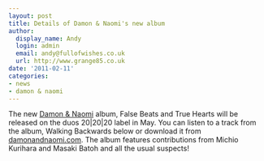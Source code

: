 ```yaml
---
layout: post
title: Details of Damon & Naomi's new album
author:
  display_name: Andy
  login: admin
  email: andy@fullofwishes.co.uk
  url: http://www.grange85.co.uk
date: '2011-02-11'
categories:
- news
- damon & naomi
---
```

<p>The new <a href="http://www.damonandnaomi.com/">Damon & Naomi</a> album, False Beats and True Hearts will be released on the duos 20|20|20 label in May. You can listen to a track from the album, Walking Backwards below or download it from <a href="http://www.damonandnaomi.com/">damonandnaomi.com</a>. The album features contributions from Michio Kurihara and Masaki Batoh and all the usual suspects!</p>
<div class="topspin-widget topspin-widget-bundle-widget">  <figure class="caption "><figcaption class="caption-text"></figcaption></figure></div>
<p><img src="https://media.fullofwishes.co.uk/ahfow/uploads/2011/02/falsetrue.jpg" alt="" title="falsetrue" class="aligncenter size-full wp-image-2140" /></p>
